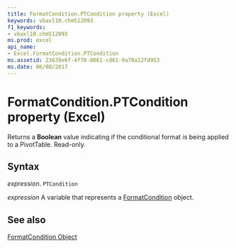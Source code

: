 ```yaml
---
title: FormatCondition.PTCondition property (Excel)
keywords: vbaxl10.chm512093
f1_keywords:
- vbaxl10.chm512093
ms.prod: excel
api_name:
- Excel.FormatCondition.PTCondition
ms.assetid: 23639e6f-4f78-8061-cd61-9a70a12fd953
ms.date: 06/08/2017
---
```



# FormatCondition.PTCondition property (Excel)

Returns a  **Boolean** value indicating if the conditional format is being applied to a PivotTable. Read-only.


## Syntax

 _expression_. `PTCondition`

 _expression_ A variable that represents a [FormatCondition](Excel.FormatCondition.md) object.


## See also


[FormatCondition Object](Excel.FormatCondition.md)

